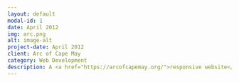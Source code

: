 ```yaml
---
layout: default
modal-id: 1
date: April 2012
img: arc.png
alt: image-alt
project-date: April 2012
client: Arc of Cape May
category: Web Development
description: A <a href="https://arcofcapemay.org/">responsive website</a> made with a wp-template designed to help non-profits promote, market and update the public.
---
```

